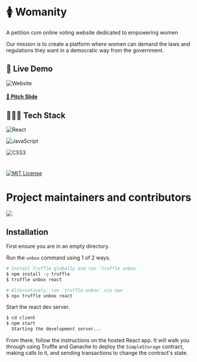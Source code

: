 # 🚺 Womanity

A petition cum online voting website dedicated to empowering women 

Our mission is to create a platform where women can demand the laws and regulations they want in a democratic way from the government.

## 🚀 Live Demo
![Website](https://img.shields.io/badge/website-up-greene)

#### [📒 Pitch Slide](https://www.canva.com/design/DAFKZsD0jPk/AMTY4kJf7oV3PlXxt4IhRg/edit?utm_content=DAFKZsD0jPk&utm_campaign=designshare&utm_medium=link2&utm_source=sharebutton)

## 👩🏼‍💻 Tech Stack
![React](https://img.shields.io/badge/React-20232A?style=for-the-badge&logo=react&logoColor=61DAFB)

![JavaScript](https://img.shields.io/badge/JavaScript-blue?style=for-the-badge&logo=javascript&logoColor=white)

![CSS3](https://img.shields.io/badge/CSS-orange?style=for-the-badge&logo=css3&logoColor=white)

#
[![MIT License](https://img.shields.io/badge/License-MIT-green.svg)](https://choosealicense.com/licenses/mit/)

# Project maintainers and contributors

<a href="https://github.com/ayushshaw90/react-truffle/graphs/contributors">
   <img src="https://contrib.rocks/image?repo=aankirz/Tourism-website" />

</a>

## Installation

First ensure you are in an empty directory.

Run the `unbox` command using 1 of 2 ways.

```sh
# Install Truffle globally and run `truffle unbox`
$ npm install -g truffle
$ truffle unbox react
```

```sh
# Alternatively, run `truffle unbox` via npx
$ npx truffle unbox react
```

Start the react dev server.

```sh
$ cd client
$ npm start
  Starting the development server...
```

From there, follow the instructions on the hosted React app. It will walk you through using Truffle and Ganache to deploy the `SimpleStorage` contract, making calls to it, and sending transactions to change the contract's state.

